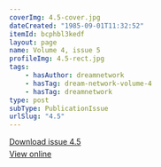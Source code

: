 ```yaml
---
coverImg: 4.5-cover.jpg
dateCreated: "1985-09-01T11:32:52"
itemId: bcphbl3kedf
layout: page
name: Volume 4, issue 5
profileImg: 4.5-rect.jpg
tags:
    - hasAuthor: dreamnetwork
    - hasTag: dream-network-volume-4
    - hasTag: dreamnetwork
type: post
subType: PublicationIssue
urlSlug: "4.5"
---
```


<p style="margin-block-end: 5px; margin-block-start: 5px;"><a href="../files/pdfs/Volume_4/4.5-Dream-Network-Bulletin_Volume-4-Number-5.pdf" download="">Download issue 4.5</a></p><p style="margin-block-end: 5px; margin-block-start: 5px;"><a href="../files/pdfs/Volume_4/4.5-Dream-Network-Bulletin_Volume-4-Number-5.pdf">View online</a></p>
